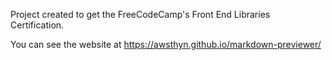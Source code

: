 Project created to get the FreeCodeCamp's Front End Libraries Certification.

You can see the website at https://awsthyn.github.io/markdown-previewer/
